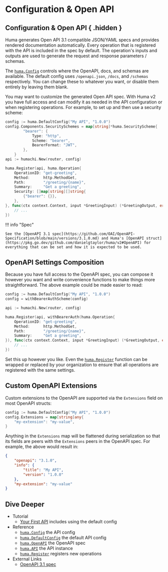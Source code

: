 # Configuration & Open API

## Configuration & Open API { .hidden }

Huma generates Open API 3.1 compatible JSON/YAML specs and provides rendered documentation automatically. Every operation that is registered with the API is included in the spec by default. The operation's inputs and outputs are used to generate the request and response parameters / schemas.

The [`huma.Config`](https://pkg.go.dev/github.com/danielgtaylor/huma/v2#Config) controls where the OpenAPI, docs, and schemas are available. The default config uses `/openapi.json`, `/docs`, and `/schemas` respectively. You can change these to whatever you want, or disable them entirely by leaving them blank.

You may want to customize the generated Open API spec. With Huma v2 you have full access and can modify it as needed in the API configuration or when registering operations. For example, to set up and then use a security scheme:

```go title="code.go"
config := huma.DefaultConfig("My API", "1.0.0")
config.Components.SecuritySchemes = map[string]*huma.SecurityScheme{
		"bearer": {
			Type: "http",
			Scheme: "bearer",
			BearerFormat: "JWT",
		},
	}
api := humachi.New(router, config)

huma.Register(api, huma.Operation{
	OperationID: "get-greeting",
	Method:      http.MethodGet,
	Path:        "/greeting/{name}",
	Summary:     "Get a greeting",
	Security: []map[string][]string{
		{"bearer": {}},
	},
}, func(ctx context.Context, input *GreetingInput) (*GreetingOutput, error) {
	// ...
})
```

!!! info "Spec"

    See the [OpenAPI 3.1 spec](https://github.com/OAI/OpenAPI-Specification/blob/main/versions/3.1.0.md) and Huma's [OpenAPI struct](https://pkg.go.dev/github.com/danielgtaylor/huma/v2#OpenAPI) for everything that can be set and how it is expected to be used.

## OpenAPI Settings Composition

Because you have full access to the OpenAPI spec, you can compose it however you want and write convenience functions to make things more straightforward. The above example could be made easier to read:

```go title="code.go"
config := huma.DefaultConfig("My API", "1.0.0")
config = withBearerAuthScheme(config)

api := humachi.New(router, config)

huma.Register(api, withBearerAuth(huma.Operation{
	OperationID: "get-greeting",
	Method:      http.MethodGet,
	Path:        "/greeting/{name}",
	Summary:     "Get a greeting",
}), func(ctx context.Context, input *GreetingInput) (*GreetingOutput, error) {
	// ...
})
```

Set this up however you like. Even the [`huma.Register`](https://pkg.go.dev/github.com/danielgtaylor/huma/v2#Register) function can be wrapped or replaced by your organization to ensure that all operations are registered with the same settings.

## Custom OpenAPI Extensions

Custom extensions to the OpenAPI are supported via the `Extensions` field on most OpenAPI structs:

```go title="code.go"
config := huma.DefaultConfig("My API", "1.0.0")
config.Extensions = map[string]any{
	"my-extension": "my-value",
}
```

Anything in the `Extensions` map will be flattened during serialization so that its fields are peers with the `Extensions` peers in the OpenAPI spec. For example, the above would result in:

```json title="openapi.json"
{
	"openapi": "3.1.0",
	"info": {
		"title": "My API",
		"version": "1.0.0"
	},
	"my-extension": "my-value"
}
```

## Dive Deeper

-   Tutorial
    -   [Your First API](../tutorial/your-first-api.md) includes using the default config
-   Reference
    -   [`huma.Config`](https://pkg.go.dev/github.com/danielgtaylor/huma/v2#Config) the API config
    -   [`huma.DefaultConfig`](https://pkg.go.dev/github.com/danielgtaylor/huma/v2#DefaultConfig) the default API config
    -   [`huma.OpenAPI`](https://pkg.go.dev/github.com/danielgtaylor/huma/v2#OpenAPI) the OpenAPI spec
    -   [`huma.API`](https://pkg.go.dev/github.com/danielgtaylor/huma/v2#API) the API instance
    -   [`huma.Register`](https://pkg.go.dev/github.com/danielgtaylor/huma/v2#Register) registers new operations
-   External Links
    -   [OpenAPI 3.1 spec](https://github.com/OAI/OpenAPI-Specification/blob/main/versions/3.1.0.md)
